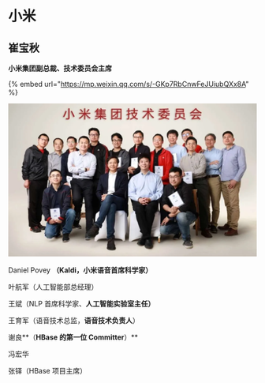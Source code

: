 # 小米

## 崔宝秋

**小米集团副总裁、技术委员会主席**

{% embed url="https://mp.weixin.qq.com/s/-GKp7RbCnwFeJUiubQXx8A" %}

![](../.gitbook/assets/image%20%281%29.png)

Daniel Povey  **（**Kaldi，小米**语音首席科学家）**

叶航军（人工智能部总经理）

王斌（NLP 首席科学家、**人工智能实验室主任）**

王育军（语音技术总监，**语音技术负责人**）

谢良**（**HBase 的第一位 Committer**）**

冯宏华

张铎（HBase 项目主席）











